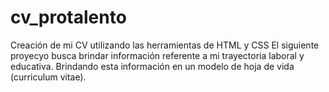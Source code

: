 # cv_protalento
Creación de mi CV utilizando las herramientas de HTML y CSS
El siguiente proyecyo busca brindar información referente a mi trayectoria laboral y educativa.
Brindando esta información en un modelo de hoja de vida (curriculum vitae). 
